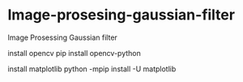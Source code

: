 # Image-prosesing-gaussian-filter
Image Prosessing Gaussian filter

install opencv
pip install opencv-python

install matplotlib
python -mpip install -U matplotlib
